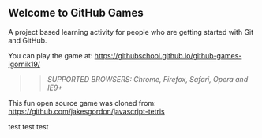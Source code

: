 ## Welcome to GitHub Games

A project based learning activity for people who are getting started with Git and GitHub.

You can play the game at: https://githubschool.github.io/github-games-igornik19/

>> _*SUPPORTED BROWSERS*: Chrome, Firefox, Safari, Opera and IE9+_

This fun open source game was cloned from: https://github.com/jakesgordon/javascript-tetris


test test test